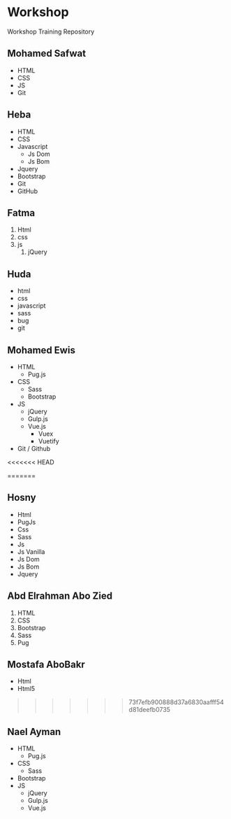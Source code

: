 # Workshop
Workshop Training Repository

## Mohamed Safwat
* HTML
* CSS
* JS
* Git

<!-- Heba Salem -->
## Heba
* HTML
* CSS
* Javascript
   * Js Dom
   * Js Bom
* Jquery
* Bootstrap
* Git 
* GitHub


<!-- Fatma Ragab-->
## Fatma
1. Html
1. css
1. js
   1. jQuery


## Huda
* html
* css
* javascript
* sass
* bug
* git

## Mohamed Ewis
- HTML
   - Pug.js
- CSS
   - Sass
   - Bootstrap
- JS
   - jQuery
   - Gulp.js
   - Vue.js
      - Vuex
      - Vuetify
- Git / Github

<<<<<<< HEAD

=======
<!-- Hosny A.Barakat -->
## Hosny
- Html
 - PugJs
- Css
 - Sass
- Js
 - Js Vanilla
 - Js Dom
 - Js Bom
 - Jquery

## Abd Elrahman Abo Zied
1. HTML
1. CSS
1. Bootstrap
1. Sass
1. Pug

## Mostafa AboBakr
* Html
* Html5
>>>>>>> 73f7efb900888d37a6830aafff54d81deefb0735

<!-- Nael Ayman -->
## Nael Ayman
- HTML
  - Pug.js
- CSS
  - Sass
- Bootstrap
- JS
  - jQuery
  - Gulp.js
  - Vue.js
